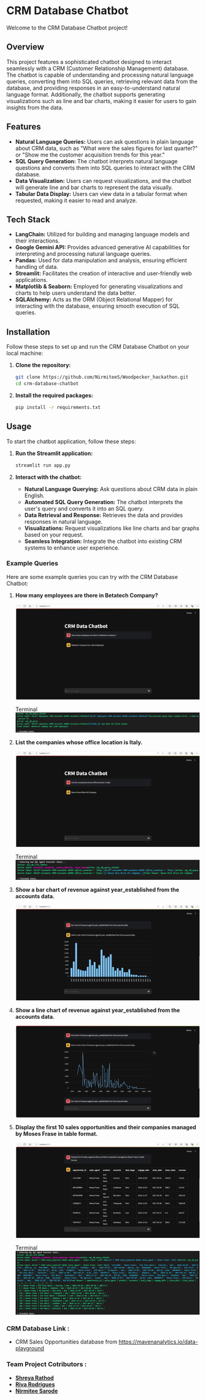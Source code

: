 # CRM Database Chatbot

Welcome to the CRM Database Chatbot project!

## Overview

This project features a sophisticated chatbot designed to interact seamlessly with a CRM (Customer Relationship Management) database. The chatbot is capable of understanding and processing natural language queries, converting them into SQL queries, retrieving relevant data from the database, and providing responses in an easy-to-understand natural language format. Additionally, the chatbot supports generating visualizations such as line and bar charts, making it easier for users to gain insights from the data.

## Features

- **Natural Language Queries:** Users can ask questions in plain language about CRM data, such as "What were the sales figures for last quarter?" or "Show me the customer acquisition trends for this year."
- **SQL Query Generation:** The chatbot interprets natural language questions and converts them into SQL queries to interact with the CRM database.
- **Data Visualization:** Users can request visualizations, and the chatbot will generate line and bar charts to represent the data visually.
- **Tabular Data Display:** Users can view data in a tabular format when requested, making it easier to read and analyze.

## Tech Stack

- **LangChain:** Utilized for building and managing language models and their interactions.
- **Google Gemini API:** Provides advanced generative AI capabilities for interpreting and processing natural language queries.
- **Pandas:** Used for data manipulation and analysis, ensuring efficient handling of data.
- **Streamlit:** Facilitates the creation of interactive and user-friendly web applications.
- **Matplotlib & Seaborn:** Employed for generating visualizations and charts to help users understand the data better.
- **SQLAlchemy:** Acts as the ORM (Object Relational Mapper) for interacting with the database, ensuring smooth execution of SQL queries.

## Installation

Follow these steps to set up and run the CRM Database Chatbot on your local machine:

1. **Clone the repository:**

   ```bash
   git clone https://github.com/NirmiteeS/Woodpecker_hackathon.git
   cd crm-database-chatbot
   ```

2. **Install the required packages:**

   ```bash
   pip install -r requirements.txt
   ```

## Usage

To start the chatbot application, follow these steps:

1. **Run the Streamlit application:**

   ```bash
   streamlit run app.py
   ```

2. **Interact with the chatbot:**
   - **Natural Language Querying:** Ask questions about CRM data in plain English.
   - **Automated SQL Query Generation:** The chatbot interprets the user's query and converts it into an SQL query.
   - **Data Retrieval and Response:** Retrieves the data and provides responses in natural language.
   - **Visualizations:** Request visualizations like line charts and bar graphs based on your request.
   - **Seamless Integration:** Integrate the chatbot into existing CRM systems to enhance user experience.

### Example Queries

Here are some example queries you can try with the CRM Database Chatbot:

1. **How many employees are there in Betatech Company?**

   ![Output](output_samples/1st_query.png)

   Terminal
   ![Terminal](output_samples/1st_query_terminal.png)

2. **List the companies whose office location is Italy.**

   ![Output](output_samples/2nd_query.png)

   Terminal
   ![Terminal](output_samples/2nd_query_terminal.png)
3. **Show a bar chart of revenue against year_established from the accounts data.**

   ![Output](output_samples/bar_graph.png)

4. **Show a line chart of revenue against year_established from the accounts data.**

   ![Output](output_samples/line_graph.png)

5. **Display the first 10 sales opportunities and their companies managed by Moses Frase in table format.**

   ![Output](output_samples/table.png)

   Terminal
   ![Terminal](output_samples/table_terminal.png)

### CRM Database Link : 
 - CRM Sales Opportunities database from https://mavenanalytics.io/data-playground
   
### Team Project Cotributors : 
 - [**Shreya Rathod**](https://github.com/shreyarathod)
 - [**Riva Rodrigues**](https://github.com/Riva-Rodrigues)
 - [**Nirmitee Sarode**](https://github.com/NirmiteeS)

